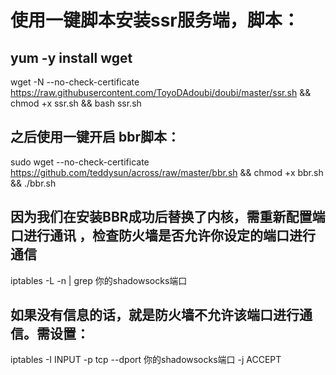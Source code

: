 # 使用一键脚本安装ssr服务端，脚本：

## yum -y install wget

wget -N --no-check-certificate https://raw.githubusercontent.com/ToyoDAdoubi/doubi/master/ssr.sh && chmod +x ssr.sh && bash ssr.sh

## 之后使用一键开启 bbr脚本：

sudo wget --no-check-certificate https://github.com/teddysun/across/raw/master/bbr.sh && chmod +x bbr.sh && ./bbr.sh

## 因为我们在安装BBR成功后替换了内核，需重新配置端口进行通讯 ，检查防火墙是否允许你设定的端口进行通信

iptables -L -n | grep 你的shadowsocks端口

## 如果没有信息的话，就是防火墙不允许该端口进行通信。需设置：

iptables -I INPUT -p tcp --dport 你的shadowsocks端口 -j ACCEPT
